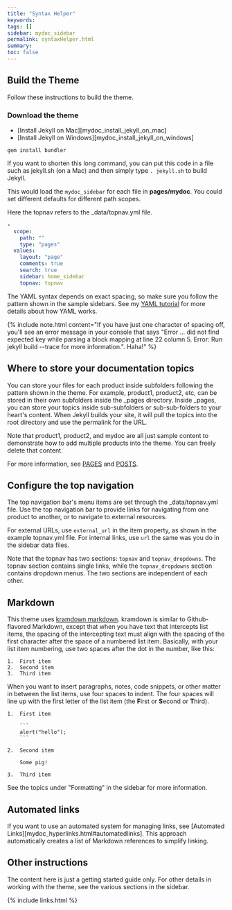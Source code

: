 ```yaml
---
title: "Syntax Helper"
keywords:
tags: []
sidebar: mydoc_sidebar
permalink: syntaxHelper.html
summary:
toc: false
---
```


## Build the Theme

Follow these instructions to build the theme.

### Download the theme

* [Install Jekyll on Mac][mydoc_install_jekyll_on_mac]
* [Install Jekyll on Windows][mydoc_install_jekyll_on_windows]


```
gem install bundler
```

If you want to shorten this long command, you can put this code in a file such as jekyll.sh (on a Mac) and then simply type `. jekyll.sh` to build Jekyll.

This would load the `mydoc_sidebar` for each file in **pages/mydoc**. You could set different defaults for different path scopes.

Here the topnav refers to the \_data/topnav.yml file.

```yaml
-
  scope:
    path: ""
    type: "pages"
  values:
    layout: "page"
    comments: true
    search: true
    sidebar: home_sidebar
    topnav: topnav
```

The YAML syntax depends on exact spacing, so make sure you follow the pattern shown in the sample sidebars. See my [YAML tutorial](mydoc_yaml_tutorial) for more details about how YAML works.



{% include note.html content="If you have just one character of spacing off, you'll see an error message in your console that says \"Error ... did not find expected key while parsing a block mapping at line 22 column 5. Error: Run jekyll build --trace for more information.\". Haha!" %}


## Where to store your documentation topics

You can store your files for each product inside subfolders following the pattern shown in the theme. For example, product1, product2, etc, can be stored in their own subfolders inside the \_pages directory. Inside \_pages, you can store your topics inside sub-subfolders or sub-sub-folders to your heart's content. When Jekyll builds your site, it will pull the topics into the root directory and use the permalink for the URL.

Note that product1, product2, and mydoc are all just sample content to demonstrate how to add multiple products into the theme. You can freely delete that content.

For more information, see [PAGES](mydoc_pages) and [POSTS](mydoc_posts).

## Configure the top navigation

The top navigation bar's menu items are set through the \_data/topnav.yml file. Use the top navigation bar to provide links for navigating from one product to another, or to navigate to external resources.

For external URLs, use `external_url` in the item property, as shown in the example topnav.yml file. For internal links, use `url` the same was you do in the sidebar data files.

Note that the topnav has two sections: `topnav` and `topnav_dropdowns`. The topnav section contains single links, while the `topnav_dropdowns` section contains dropdown menus. The two sections are independent of each other.

## Markdown

This theme uses [kramdown markdown](http://kramdown.gettalong.org/). kramdown is similar to Github-flavored Markdown, except that when you have text that intercepts list items, the spacing of the intercepting text must align with the spacing of the first character after the space of a numbered list item. Basically, with your list item numbering, use two spaces after the dot in the number, like this:

```
1.  First item
2.  Second item
3.  Third item
```

When you want to insert paragraphs, notes, code snippets, or other matter in between the list items, use four spaces to indent. The four spaces will line up with the first letter of the list item (the <b>F</b>irst or <b>S</b>econd or <b>T</b>hird).

```
1.  First item

    ```
    alert("hello");
    ```

2.  Second item

    Some pig!

3.  Third item
```

See the topics under "Formatting" in the sidebar for more information.

## Automated links

If you want to use an automated system for managing links, see [Automated Links][mydoc_hyperlinks.html#automatedlinks]. This approach automatically creates a list of Markdown references to simplify linking.

## Other instructions

The content here is just a getting started guide only. For other details in working with the theme, see the various sections in the sidebar.


{% include links.html %}
